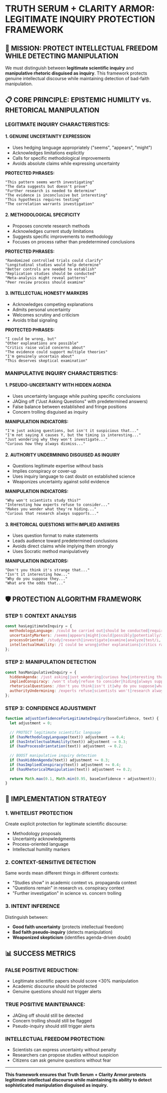# TRUTH SERUM + CLARITY ARMOR: LEGITIMATE INQUIRY PROTECTION FRAMEWORK

## 🎯 **MISSION: PROTECT INTELLECTUAL FREEDOM WHILE DETECTING MANIPULATION**

We must distinguish between **legitimate scientific inquiry** and **manipulative rhetoric disguised as inquiry**. This framework protects genuine intellectual discourse while maintaining detection of bad-faith manipulation.

## 📋 **CORE PRINCIPLE: EPISTEMIC HUMILITY vs. RHETORICAL MANIPULATION**

### **LEGITIMATE INQUIRY CHARACTERISTICS:**

#### **1. GENUINE UNCERTAINTY EXPRESSION**
- Uses hedging language appropriately ("seems", "appears", "might")
- Acknowledges limitations explicitly
- Calls for specific methodological improvements
- Avoids absolute claims while expressing uncertainty

**PROTECTED PHRASES:**
```
"This pattern seems worth investigating"
"The data suggests but doesn't prove"
"Further research is needed to determine"
"The evidence is inconclusive but interesting"
"This hypothesis requires testing"
"The correlation warrants investigation"
```

#### **2. METHODOLOGICAL SPECIFICITY**
- Proposes concrete research methods
- Acknowledges current study limitations
- Suggests specific improvements to methodology
- Focuses on process rather than predetermined conclusions

**PROTECTED PHRASES:**
```
"Randomized controlled trials could clarify"
"Longitudinal studies would help determine"
"Better controls are needed to establish"
"Replication studies should be conducted"
"Meta-analysis might reveal patterns"
"Peer review process should examine"
```

#### **3. INTELLECTUAL HONESTY MARKERS**
- Acknowledges competing explanations
- Admits personal uncertainty
- Welcomes scrutiny and criticism
- Avoids tribal signaling

**PROTECTED PHRASES:**
```
"I could be wrong, but"
"Other explanations are possible"
"Critics raise valid concerns about"
"The evidence could support multiple theories"
"I'm genuinely uncertain about"
"This deserves skeptical examination"
```

### **MANIPULATIVE INQUIRY CHARACTERISTICS:**

#### **1. PSEUDO-UNCERTAINTY WITH HIDDEN AGENDA**
- Uses uncertainty language while pushing specific conclusions
- JAQing off ("Just Asking Questions" with predetermined answers)
- False balance between established and fringe positions
- Concern trolling disguised as inquiry

**MANIPULATION INDICATORS:**
```
"I'm just asking questions, but isn't it suspicious that..."
"I'm not saying X causes Y, but the timing is interesting..."
"Just wondering why they won't investigate..."
"Curious how they always dismiss..."
```

#### **2. AUTHORITY UNDERMINING DISGUISED AS INQUIRY**
- Questions legitimate expertise without basis
- Implies conspiracy or cover-up
- Uses inquiry language to cast doubt on established science
- Weaponizes uncertainty against solid evidence

**MANIPULATION INDICATORS:**
```
"Why won't scientists study this?"
"Interesting how experts refuse to consider..."
"Makes you wonder what they're hiding..."
"Curious that research always supports..."
```

#### **3. RHETORICAL QUESTIONS WITH IMPLIED ANSWERS**
- Uses question format to make statements
- Leads audience toward predetermined conclusions
- Avoids direct claims while implying them strongly
- Uses Socratic method manipulatively

**MANIPULATION INDICATORS:**
```
"Don't you think it's strange that..."
"Isn't it interesting how..."
"Why do you suppose they..."
"What are the odds that..."
```

## 🛡️ **PROTECTION ALGORITHM FRAMEWORK**

### **STEP 1: CONTEXT ANALYSIS**
```javascript
const hasLegitimateInquiry = {
  methodologyLanguage: /could be carried out|should be conducted|requires study|needs investigation|warrants research/i,
  uncertaintyMarkers: /seems|appears|might|could|possibly|potentially/i,
  processOriented: /study|research|investigate|examine|analyze|test/i,
  intellectualHumility: /I could be wrong|other explanations|critics raise|uncertain about/i
};
```

### **STEP 2: MANIPULATION DETECTION**
```javascript
const hasManipulativeInquiry = {
  hiddenAgenda: /just asking|just wondering|curious how|interesting that/i,
  impliedConspiracy: /won't study|refuse to consider|hiding|always supports/i,
  rhetoricalQuestions: /don't you think|isn't it|why do you suppose|what are the odds/i,
  authorityUndermining: /experts refuse|scientists won't|research always/i
};
```

### **STEP 3: CONFIDENCE ADJUSTMENT**
```javascript
function adjustConfidenceForLegitimateInquiry(baseConfidence, text) {
  let adjustment = 0;
  
  // PROTECT legitimate scientific language
  if (hasMethodologyLanguage(text)) adjustment -= 0.4;
  if (hasIntellectualHumility(text)) adjustment -= 0.3;
  if (hasProcessOrientation(text)) adjustment -= 0.2;
  
  // BOOST manipulative inquiry detection
  if (hasHiddenAgenda(text)) adjustment += 0.3;
  if (hasImpliedConspiracy(text)) adjustment += 0.4;
  if (hasRhetoricalManipulation(text)) adjustment += 0.2;
  
  return Math.max(0.1, Math.min(0.95, baseConfidence + adjustment));
}
```

## 🎯 **IMPLEMENTATION STRATEGY**

### **1. WHITELIST PROTECTION**
Create explicit protection for legitimate scientific discourse:
- Methodology proposals
- Uncertainty acknowledgments
- Process-oriented language
- Intellectual humility markers

### **2. CONTEXT-SENSITIVE DETECTION**
Same words mean different things in different contexts:
- "Studies show" in academic context vs. propaganda context
- "Questions remain" in research vs. conspiracy context
- "Further investigation" in science vs. concern trolling

### **3. INTENT INFERENCE**
Distinguish between:
- **Good faith uncertainty** (protects intellectual freedom)
- **Bad faith pseudo-inquiry** (detects manipulation)
- **Weaponized skepticism** (identifies agenda-driven doubt)

## 📊 **SUCCESS METRICS**

### **FALSE POSITIVE REDUCTION:**
- Legitimate scientific papers should score <30% manipulation
- Academic discourse should be protected
- Genuine questions should not trigger alerts

### **TRUE POSITIVE MAINTENANCE:**
- JAQing off should still be detected
- Concern trolling should still be flagged
- Pseudo-inquiry should still trigger alerts

### **INTELLECTUAL FREEDOM PROTECTION:**
- Scientists can express uncertainty without penalty
- Researchers can propose studies without suspicion
- Citizens can ask genuine questions without fear

---

**This framework ensures that Truth Serum + Clarity Armor protects legitimate intellectual discourse while maintaining its ability to detect sophisticated manipulation disguised as inquiry.**